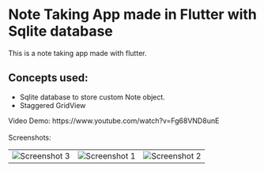 # Note Taking App made in Flutter with Sqlite database 
 This is a note taking app made with flutter.<br>
## Concepts used:
<ul>
<li>Sqlite database to store custom Note object.</li>
<li>Staggered GridView</li>
</ul>
Video Demo: https://www.youtube.com/watch?v=Fg68VND8unE <br><br>
Screenshots:<br>
<table style={border:"none"}><tr>
<td><img src="https://user-images.githubusercontent.com/29589003/57393518-fc3e4e00-71e2-11e9-98d1-a0151767fc56.png" alt="Screenshot 3"/></td>
<td><img src="https://user-images.githubusercontent.com/29589003/57393516-fba5b780-71e2-11e9-9709-210d37d12562.png" alt="Screenshot 1"/></td>
<td><img src="https://user-images.githubusercontent.com/29589003/57393517-fc3e4e00-71e2-11e9-8856-0dc81014ad7a.png" alt="Screenshot 2"/></td>

</tr>

</table>
